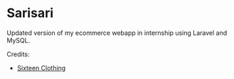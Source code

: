 # Sarisari
 Updated version of my ecommerce webapp in internship using Laravel and MySQL.
 
 Credits:
 
 - [Sixteen Clothing](https://www.free-css.com/free-css-templates/page267/sixteen-clothing)
